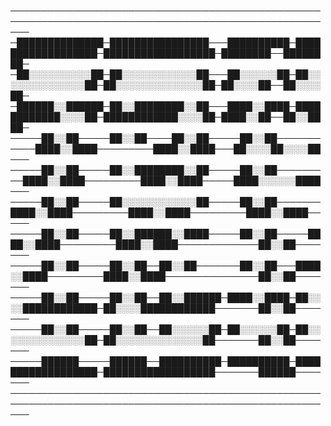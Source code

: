 

<!--
Hi there 👋
**trizzilla/trizzilla** is a ✨ _special_ ✨ repository because its `README.md` (this file) appears on your GitHub profile.

Here are some ideas to get you started:

- 🔭 I’m currently working on ...
- 🌱 I’m currently learning ...
- 👯 I’m looking to collaborate on ...
- 🤔 I’m looking for help with ...
- 💬 Ask me about ...
- 📫 How to reach me: ...
- 😄 Pronouns: ...
- ⚡ Fun fact: ...
-->
───────────────────────────────────────────────────────────────────────────────────────────────────────
─██████████████─████████████████───██████████─██████████████████─██████████████████─████████──████████─
─██░░░░░░░░░░██─██░░░░░░░░░░░░██───██░░░░░░██─██░░░░░░░░░░░░░░██─██░░░░░░░░░░░░░░██─██░░░░██──██░░░░██─
─██████░░██████─██░░████████░░██───████░░████─████████████░░░░██─████████████░░░░██─████░░██──██░░████─
─────██░░██─────██░░██────██░░██─────██░░██───────────████░░████─────────████░░████───██░░░░██░░░░██───
─────██░░██─────██░░████████░░██─────██░░██─────────████░░████─────────████░░████─────████░░░░░░████───
─────██░░██─────██░░░░░░░░░░░░██─────██░░██───────████░░████─────────████░░████─────────████░░████─────
─────██░░██─────██░░██████░░████─────██░░██─────████░░████─────────████░░████─────────────██░░██───────
─────██░░██─────██░░██──██░░██───────██░░██───████░░████─────────████░░████───────────────██░░██───────
─────██░░██─────██░░██──██░░██████─████░░████─██░░░░████████████─██░░░░████████████───────██░░██───────
─────██░░██─────██░░██──██░░░░░░██─██░░░░░░██─██░░░░░░░░░░░░░░██─██░░░░░░░░░░░░░░██───────██░░██───────
─────██████─────██████──██████████─██████████─██████████████████─██████████████████───────██████───────
───────────────────────────────────────────────────────────────────────────────────────────────────────
